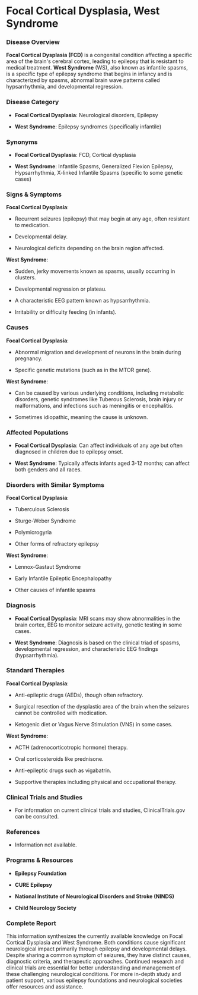 # Focal Cortical Dysplasia, West Syndrome
### Disease Overview
**Focal Cortical Dysplasia (FCD)** is a congenital condition affecting a specific area of the brain's cerebral cortex, leading to epilepsy that is resistant to medical treatment. **West Syndrome** (WS), also known as infantile spasms, is a specific type of epilepsy syndrome that begins in infancy and is characterized by spasms, abnormal brain wave patterns called hypsarrhythmia, and developmental regression.

### Disease Category
- **Focal Cortical Dysplasia**: Neurological disorders, Epilepsy
- **West Syndrome**: Epilepsy syndromes (specifically infantile)

### Synonyms
- **Focal Cortical Dysplasia**: FCD, Cortical dysplasia
- **West Syndrome**: Infantile Spasms, Generalized Flexion Epilepsy, Hypsarrhythmia, X-linked Infantile Spasms (specific to some genetic cases)

### Signs & Symptoms
**Focal Cortical Dysplasia**:
- Recurrent seizures (epilepsy) that may begin at any age, often resistant to medication.
- Developmental delay.
- Neurological deficits depending on the brain region affected.

**West Syndrome**:
- Sudden, jerky movements known as spasms, usually occurring in clusters.
- Developmental regression or plateau.
- A characteristic EEG pattern known as hypsarrhythmia.
- Irritability or difficulty feeding (in infants).

### Causes
**Focal Cortical Dysplasia**:
- Abnormal migration and development of neurons in the brain during pregnancy.
- Specific genetic mutations (such as in the MTOR gene).

**West Syndrome**:
- Can be caused by various underlying conditions, including metabolic disorders, genetic syndromes like Tuberous Sclerosis, brain injury or malformations, and infections such as meningitis or encephalitis.
- Sometimes idiopathic, meaning the cause is unknown.

### Affected Populations
- **Focal Cortical Dysplasia**: Can affect individuals of any age but often diagnosed in children due to epilepsy onset.
- **West Syndrome**: Typically affects infants aged 3-12 months; can affect both genders and all races.

### Disorders with Similar Symptoms
**Focal Cortical Dysplasia**:
- Tuberculous Sclerosis
- Sturge-Weber Syndrome
- Polymicrogyria
- Other forms of refractory epilepsy

**West Syndrome**:
- Lennox-Gastaut Syndrome
- Early Infantile Epileptic Encephalopathy 
- Other causes of infantile spasms

### Diagnosis
- **Focal Cortical Dysplasia**: MRI scans may show abnormalities in the brain cortex, EEG to monitor seizure activity, genetic testing in some cases.
- **West Syndrome**: Diagnosis is based on the clinical triad of spasms, developmental regression, and characteristic EEG findings (hypsarrhythmia).

### Standard Therapies
**Focal Cortical Dysplasia**:
- Anti-epileptic drugs (AEDs), though often refractory.
- Surgical resection of the dysplastic area of the brain when the seizures cannot be controlled with medication.
- Ketogenic diet or Vagus Nerve Stimulation (VNS) in some cases.

**West Syndrome**:
- ACTH (adrenocorticotropic hormone) therapy.
- Oral corticosteroids like prednisone.
- Anti-epileptic drugs such as vigabatrin.
- Supportive therapies including physical and occupational therapy.

### Clinical Trials and Studies
- For information on current clinical trials and studies, ClinicalTrials.gov can be consulted.
  
### References
- Information not available.

### Programs & Resources
- **Epilepsy Foundation**
- **CURE Epilepsy**
- **National Institute of Neurological Disorders and Stroke (NINDS)**
- **Child Neurology Society**
  
### Complete Report
This information synthesizes the currently available knowledge on Focal Cortical Dysplasia and West Syndrome. Both conditions cause significant neurological impact primarily through epilepsy and developmental delays. Despite sharing a common symptom of seizures, they have distinct causes, diagnostic criteria, and therapeutic approaches. Continued research and clinical trials are essential for better understanding and management of these challenging neurological conditions. For more in-depth study and patient support, various epilepsy foundations and neurological societies offer resources and assistance.
